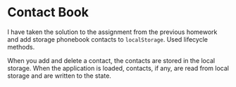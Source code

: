 # Contact Book

I have taken the solution to the assignment from the previous homework and add
storage phonebook contacts to `localStorage`. Used lifecycle methods.

When you add and delete a contact, the contacts are stored in the local storage.
When the application is loaded, contacts, if any, are read from local storage
and are written to the state.
